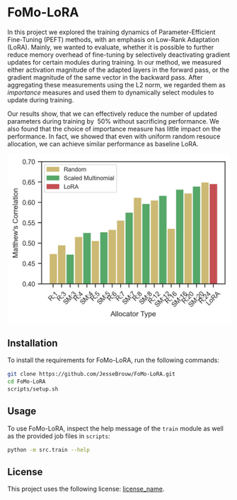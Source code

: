 # FoMo-LoRA

In this project we explored the training dynamics of Parameter-Efficient Fine-Tuning (PEFT) methods, with an emphasis on Low-Rank Adaptation (LoRA). Mainly, we wanted to evaluate, whether it is possible to further reduce memory overhead of fine-tuning by selectively deactivating gradient updates for certain modules during training. In our method, we measured either activation magnitude of the adapted layers in the forward pass, or the gradient magnitude of the same vector in the backward pass. After aggregating these measurements using the L2 norm, we regarded them as *importance* measures and used them to dynamically select modules to update during training.

Our results show, that we can effectively reduce the number of updated parameters during training by $~50\%$ without sacrificing performance. We also found that the choice of importance measure has little impact on the performance. In fact, we showed that even with uniform random resouce allocation, we can achieve similar performance as baseline LoRA.

![Comparison to Random](notebooks/figures/random_cola.png)

## Installation

To install the requirements for FoMo-LoRA, run the following commands:

```bash
git clone https://github.com/JesseBrouw/FoMo-LoRA.git
cd FoMo-LoRA
scripts/setup.sh
```

## Usage

To use FoMo-LoRA, inspect the help message of the `train` module as well as the provided job files in `scripts`:

```bash
python -m src.train --help
```

## License

This project uses the following license: [license_name](link).
